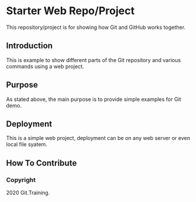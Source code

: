# Starter Web Repo/Project

This repository/project is for showing how Git and GitHub works together.

## Introduction

This is example to show different parts of the Git repository and various commands using a web project.

## Purpose

As stated above, the main purpose is to provide simple examples for Git demo.

## Deployment

This is a simple web project, deployment can be on any web server or even local file syatem.

## How To Contribute

### Copyright

2020 Git.Training.

